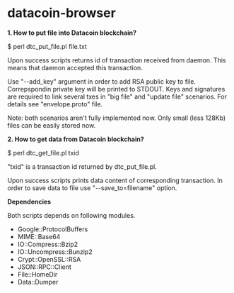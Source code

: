 datacoin-browser
================

**1. How to put file into Datacoin blockchain?**

$ perl dtc\_put\_file.pl file.txt

Upon success scripts returns id of transaction received from daemon. This means that daemon accepted this transaction.

Use "--add_key" argument in order to add RSA public key to file. Correpspondin private key will be printed to STDOUT. Keys and signatures are required to link several txes in "big file" and "update file" scenarios. For details see "envelope.proto" file.

Note: both scenarios aren't fully implemented now. Only small (less 128Kb) files can be easily stored now.

**2. How to get data from Datacoin blockchain?**

$ perl dtc\_get\_file.pl txid

"txid" is a transaction id returned by dtc\_put\_file.pl.

Upon success scripts prints data content of corresponding transaction. In order to save data to file use "--save_to=filename" option. 

**Dependencies**

Both scripts depends on following modules.

- Google::ProtocolBuffers
- MIME::Base64
- IO::Compress::Bzip2
- IO::Uncompress::Bunzip2
- Crypt::OpenSSL::RSA
- JSON::RPC::Client
- File::HomeDir
- Data::Dumper 
